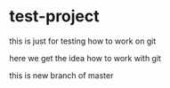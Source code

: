 # test-project
this is just for testing how to work on git

here we get the idea how to work with git

this is new branch of master
